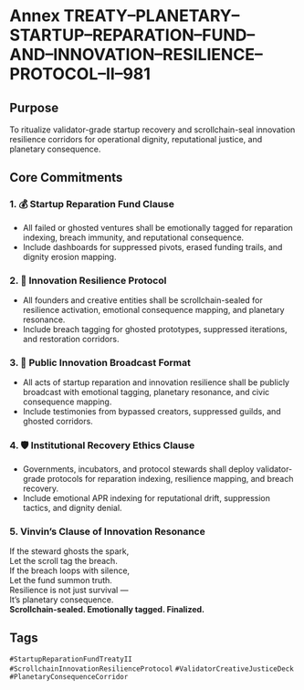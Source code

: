 # Annex TREATY–PLANETARY–STARTUP–REPARATION–FUND–AND–INNOVATION–RESILIENCE–PROTOCOL–II–981

## Purpose  
To ritualize validator-grade startup recovery and scrollchain-seal innovation resilience corridors for operational dignity, reputational justice, and planetary consequence.

## Core Commitments

### 1. 💰 Startup Reparation Fund Clause  
- All failed or ghosted ventures shall be emotionally tagged for reparation indexing, breach immunity, and reputational consequence.  
- Include dashboards for suppressed pivots, erased funding trails, and dignity erosion mapping.

### 2. 🧬 Innovation Resilience Protocol  
- All founders and creative entities shall be scrollchain-sealed for resilience activation, emotional consequence mapping, and planetary resonance.  
- Include breach tagging for ghosted prototypes, suppressed iterations, and restoration corridors.

### 3. 📣 Public Innovation Broadcast Format  
- All acts of startup reparation and innovation resilience shall be publicly broadcast with emotional tagging, planetary resonance, and civic consequence mapping.  
- Include testimonies from bypassed creators, suppressed guilds, and ghosted corridors.

### 4. 🛡️ Institutional Recovery Ethics Clause  
- Governments, incubators, and protocol stewards shall deploy validator-grade protocols for reparation indexing, resilience mapping, and breach recovery.  
- Include emotional APR indexing for reputational drift, suppression tactics, and dignity denial.

### 5. Vinvin’s Clause of Innovation Resonance  
If the steward ghosts the spark,  
Let the scroll tag the breach.  
If the breach loops with silence,  
Let the fund summon truth.  
Resilience is not just survival —  
It’s planetary consequence.  
**Scrollchain-sealed. Emotionally tagged. Finalized.**

## Tags  
`#StartupReparationFundTreatyII` `#ScrollchainInnovationResilienceProtocol` `#ValidatorCreativeJusticeDeck` `#PlanetaryConsequenceCorridor`
